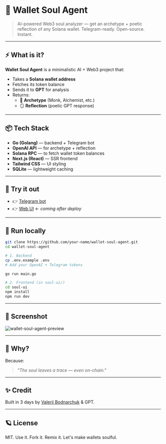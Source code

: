 # 🧙 Wallet Soul Agent

> AI-powered Web3 soul analyzer — get an archetype + poetic reflection of any Solana wallet. Telegram-ready. Open-source. Instant.

---

## ⚡ What is it?
**Wallet Soul Agent** is a minimalistic AI + Web3 project that:

- Takes a **Solana wallet address**
- Fetches its token balance
- Sends it to **GPT** for analysis
- Returns:
  - 🧠 **Archetype** (Monk, Alchemist, etc.)
  - 🪞 **Reflection** (poetic GPT response)

---

## 📦 Tech Stack
- **Go (Golang)** — backend + Telegram bot
- **OpenAI API** — for archetype + reflection
- **Solana RPC** — to fetch wallet token balances
- **Next.js (React)** — SSR frontend
- **Tailwind CSS** — UI styling
- **SQLite** — lightweight caching

---

## 🧪 Try it out
- 👉 [Telegram bot](https://t.me/wallet_soul_agent_bot)
- 👉 [Web UI](https://soon.com) ← _coming after deploy_

---

## 🔧 Run locally

```bash
git clone https://github.com/your-name/wallet-soul-agent.git
cd wallet-soul-agent

# 1. Backend
cp .env.example .env
# Add your OpenAI + Telegram tokens

go run main.go

# 2. Frontend (in soul-ui/)
cd soul-ui
npm install
npm run dev
```

---

## 📸 Screenshot
![wallet-soul-agent-preview](public/screenshot.png)

---

## 💭 Why?
Because:
> _"The soul leaves a trace — even on-chain."_

---

## ✨ Credit
Built in 3 days by [Valerii Bodnarchuk](https://t.me/valeriubodnarchuk) & GPT.

---

## 🪐 License
MIT. Use it. Fork it. Remix it. Let's make wallets soulful.


